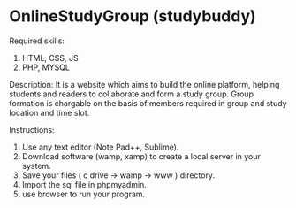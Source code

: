 # OnlineStudyGroup (studybuddy)
 Required skills:
 1) HTML, CSS, JS
 2) PHP, MYSQL
 
 Description:
 It is a website which aims to build the online platform, helping students and readers to collaborate and form a study group.
 Group formation is chargable on the basis of members required in group and study location and time slot.
 
 
 Instructions:
1) Use any text editor (Note Pad++, Sublime).
2) Download software (wamp, xamp) to create a local server in your system.
3) Save your files ( c drive -> wamp -> www ) directory.
5) Import the sql file in phpmyadmin. 
4) use browser to run your program.
